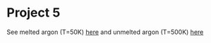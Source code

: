 # Project 5

See melted argon (T=50K) [here](https://github.com/halvarsu/FYS3150/projects/Project5/movie/melting/movie.gif)
 and unmelted argon (T=500K) [here](./movie/not_melting/movie.gif "Unmelted argon")
